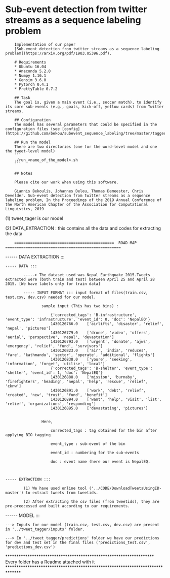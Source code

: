 
# Sub-event detection from twitter streams as a sequence labeling problem


		Implementation of our paper
		[Sub-event detection from twitter streams as a sequence labeling problem](https://arxiv.org/pdf/1903.05396.pdf).

		# Requirements
		* Ubuntu 16.04
		* Anaconda 5.2.0
		* Numpy 1.16.1
		* Gensim 3.6.0
		* Pytorch 0.4.1
		* PrettyTable 0.7.2

		## Task
		The goal is, given a main event (i.e., soccer match), to identify its core sub-events (e.g., goals, kick-off, yellow cards) from Twitter streams.

		## Configuration
		The model has several parameters that could be specified in the configuration files (see [config](https://github.com/bekou/subevent_sequence_labeling/tree/master/tagger_bin/configs)).

		## Run the model
		There are two directories (one for the word-level model and one the tweet-level model)
		```
		./run_<name_of_the_model>.sh
		```

		## Notes

		Please cite our work when using this software.

		Giannis Bekoulis, Johannes Deleu, Thomas Demeester, Chris Develder. Sub-event detection from twitter streams as a sequence labeling problem, In the Proceedings of the 2019 Annual Conference of the North American Chapter of the Association for Computational Linguistics, 2019
	
(1) tweet_tager is our model

(2) DATA_EXTRACTION : this contains all the data and codes for extracting the data

		============================================  ROAD MAP  ===================================================


 ------ DATA EXTRACTION :::

	----- DATA ::: 

			-----> The dataset used was Nepal Earthquake 2015.Tweets extracted were (both train and test) between April 25 and April 28 2015. [We have labels only for train data]

			----- INPUT FORMAT ::: input format of files(train.csv, test.csv, dev.csv) needed for our model.

				  	sample input (This has two bins) :

						{'corrected_tags': 'B-infrastructure', 'event_type': 'infrastructure', 'event_id': 0, 'doc': 'NepalEQ'}
						1430126766.0	['airlifts', 'disaster', 'relief', 'nepal', 'pictures']
						1430126779.0	['drone', 'video', 'offers', 'aerial', 'perspective', 'nepal', 'devastation']
						1430126793.0	['urgent', 'donate', 'ajws', 'emergency', 'relief', 'fund', 'survivors']
						1430126823.0	['air', 'india', 'reduces', 'fare', 'kathmandu', 'sector', 'operate', 'additional', 'flights']
						1430126838.0	['youre', 'seeking', 'information', 'forget', 'utilise', 'local']
						{'corrected_tags': 'B-shelter', 'event_type': 'shelter', 'event_id': 1, 'doc': 'NepalEQ'}
						1430126888.0	['mission', 'burnaby', 'firefighters', 'heading', 'nepal', 'help', 'rescue', 'relief', 'cknw']
						1430126891.0	['work', 'debt', 'relief', 'created', 'new', 'trust', 'fund', 'benefit']
						1430126894.0	['want', 'help', 'visit', 'list', 'relief', 'organizations', 'responding']
						1430126895.0	['devastating', 'pictures']


					Here,

						corrected_tags : tag obtained for the bin after applying BIO tagging

						event_type : sub-event of the bin

						event_id : numbering for the sub-events

						doc : event name (here our event is NepalEQ.

		

	----- EXTRACTION :::
	
			(1) We have used online tool ('../CODE/DownloadTweetsUsingID-master') to extract tweets from tweetids.
			
			(2) After extracting the csv files (from tweetids), they are pre-preocessed and built according to our requirements.


 ------ MODEL :::
	
	---> Inputs for our model (train.csv, test.csv, dev.csv) are present in '../tweet_tagger/inputs' folder.

	---> In '../tweet_tagger/predictions' folder we have our predictions for dev and test set in the final files ('predictions_test.csv', 'predictions_dev.csv')


 
*******************************************************************  Every folder has a Readme attached with it ******************************************************************************
			       
